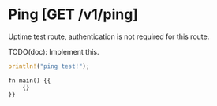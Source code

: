 # Ping [GET /v1/ping]

Uptime test route, authentication is not required for this route.

TODO(doc): Implement this.

```rust
println!("ping test!");
```

```rust,skeptic-template
fn main() {{
    {}
}}
```
